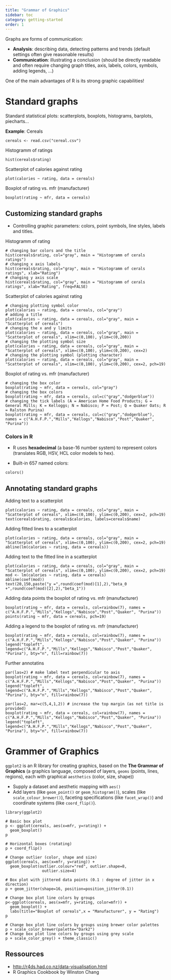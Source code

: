 ```yaml
---
title: "Grammar of Graphics"
sidebar: toc
category: getting-started
order: 1
---
```


Graphs are forms of communication:

- **Analysis**: describing data, detecting patterns and trends (default settings often give reasonable results)
- **Communication**: illustrating a conclusion (should be directly readable and often require changing graph titles, axis, labels, colors, symbols, adding legends, ...)

One of the main advantages of R is its strong graphic capabilities!

# Standard graphs

Standard statistical plots: scatterplots, boxplots, histograms, barplots, piecharts...

**Example**: Cereals

```{r}
cereals <- read.csv("cereal.csv")
```

Histogramm of ratings
```{r}
hist(cereals$rating)
```


Scatterplot of calories against rating
```{r}
plot(calories ~ rating, data = cereals)
```
Boxplot of rating vs. mfr (manufacturer)
```{r}
boxplot(rating ~ mfr, data = cereals)
```

## Customizing standard graphs

* Controlling graphic parameters: colors, point symbols, line styles, labels and titles.

Histogramm of rating
```{r}
# changing bar colors and the title
hist(cereals$rating, col="gray", main = "Histogramm of cerals ratings")
# changing x axis labels
hist(cereals$rating, col="gray", main = "Histogramm of cerals ratings", xlab="Rating")
# changing y axis scale
hist(cereals$rating, col="gray", main = "Histogramm of cerals ratings", xlab="Rating", freq=FALSE)
```

Scatterplot of calories against rating
```{r}
# changing plotting symbol color
plot(calories ~ rating, data = cereals, col="gray")
# adding a title
plot(calories ~ rating, data = cereals, col="gray", main = "Scatterplot of cereals")
# changing the x and y limits
plot(calories ~ rating, data = cereals, col="gray", main = "Scatterplot of cereals", xlim=c(0,100), ylim=c(0,200))
# changing the plotting symbol size
plot(calories ~ rating, data = cereals, col="gray", main = "Scatterplot of cereals", xlim=c(0,100), ylim=c(0,200), cex=2)
# changing the plotting symbol (plotting character)
plot(calories ~ rating, data = cereals, col="gray", main = "Scatterplot of cereals", xlim=c(0,100), ylim=c(0,200), cex=2, pch=19)
```

Boxplot of rating vs. mfr (manufacturer)
```{r}
# changing the box color
boxplot(rating ~ mfr, data = cereals, col="gray")
# changing the box colors
boxplot(rating ~ mfr, data = cereals, col=c("gray","dodgerblue"))
# changing the tick labels (A = American Home Food Products; G = General Mills; K = Kelloggs; N = Nabisco; P = Post; Q = Quaker Oats; R = Ralston Purina)
boxplot(rating ~ mfr, data = cereals, col=c("gray","dodgerblue"), names = c("A.H.F.P.","Mills","Kellogs","Nabisco","Post","Quaker", "Purina"))
```

### Colors in R

* R uses **hexadecimal** (a base-16 number system) to represent colors (translates RGB, HSV, HCL color models to hex).

* Built-in 657 named colors:
```{r}
colors()
```

## Annotating standard graphs

Adding text to a scatterplot
```{r}
plot(calories ~ rating, data = cereals, col="gray", main = "Scatterplot of cereals", xlim=c(0,100), ylim=c(0,200), cex=2, pch=19)
text(cereals$rating, cereals$calories, labels=cereals$name)
```

Adding fitted lines to a scatterplot
```{r}
plot(calories ~ rating, data = cereals, col="gray", main = "Scatterplot of cereals", xlim=c(0,100), ylim=c(0,200), cex=2, pch=19)
abline(lm(calories ~ rating, data = cereals))
```

Adding text to the fitted line in a scatterplot
```{r}
plot(calories ~ rating, data = cereals, col="gray", main = "Scatterplot of cereals", xlim=c(0,100), ylim=c(0,200), cex=2, pch=19)
mod <- lm(calories ~ rating, data = cereals)
abline(coef(mod))
text(20,150,paste("y =",round(coef(mod)[1],2),"beta_0 +",round(coef(mod)[2],2),"beta_1"))
```

Adding data points the boxplot of rating vs. mfr (manufacturer)
```{r}
boxplot(rating ~ mfr, data = cereals, col=rainbow(7), names = c("A.H.F.P.","Mills","Kellogs","Nabisco","Post","Quaker", "Purina"))
points(rating ~ mfr, data = cereals, pch=19)
```

Adding a legend to the boxplot of rating vs. mfr (manufacturer)
```{r}
boxplot(rating ~ mfr, data = cereals, col=rainbow(7), names = c("A.H.F.P.","Mills","Kellogs","Nabisco","Post","Quaker", "Purina"))
legend("topleft", legend=c("A.H.F.P.","Mills","Kellogs","Nabisco","Post","Quaker", "Purina"), bty="n", fill=rainbow(7))
```

Further annotatins
```{r}
par(las=2) # make label text perpendicular to axis
boxplot(rating ~ mfr, data = cereals, col=rainbow(7), names = c("A.H.F.P.","Mills","Kellogs","Nabisco","Post","Quaker", "Purina"))
legend("topleft", legend=c("A.H.F.P.","Mills","Kellogs","Nabisco","Post","Quaker", "Purina"), bty="n", fill=rainbow(7))
```

```{r}
par(las=2, mar=c(5,4,1,2)) # increase the top margin (as not title is provided)
boxplot(rating ~ mfr, data = cereals, col=rainbow(7), names = c("A.H.F.P.","Mills","Kellogs","Nabisco","Post","Quaker", "Purina"))
legend("topleft", legend=c("A.H.F.P.","Mills","Kellogs","Nabisco","Post","Quaker", "Purina"), bty="n", fill=rainbow(7))
```

# Grammer of Graphics

`ggplot2` is an R library for creating graphics, based on the **The Grammar of Graphics** (a graphics language, composed of layers, `geoms` (points, lines, regions), each with graphical `aesthetics` (color, size, shape))

* Supply a dataset and aesthetic mapping with `aes()`
* Add layers (like `geom_point()` or `geom_histogram()`), scales (like `scale_colour_brewer()`), faceting specifications (like `facet_wrap()`) and coordinate systems (like `coord_flip()`).

```{r}
library(ggplot2)

# Basic box plot
p <- ggplot(cereals, aes(x=mfr, y=rating)) + 
  geom_boxplot()
p
```

```{r}
# Horizontal boxes (rotating)
p + coord_flip()
```
```{r}
# Change outlier (color, shape and size)
ggplot(cereals, aes(x=mfr, y=rating)) + 
  geom_boxplot(outlier.colour="red", outlier.shape=8,
                outlier.size=4)
```

```{r}
# Box plot with jittered data points (0.1 : degree of jitter in x direction)
p + geom_jitter(shape=16, position=position_jitter(0.1))
```
```{r}
# Change box plot line colors by groups
p<-ggplot(cereals, aes(x=mfr, y=rating, color=mfr)) +
  geom_boxplot() +
  labs(title="Boxplot of cereals",x = "Manufacturer", y = "Rating")
p
```

```{r}
# Change box plot line colors by groups using brewer color palettes
p + scale_color_brewer(palette="Dark2")
# Change box plot line colors by groups using grey scale
p + scale_color_grey() + theme_classic()
```

## Ressources

* http://r4ds.had.co.nz/data-visualisation.html
* R Graphics Cookbook by Winston Chang
